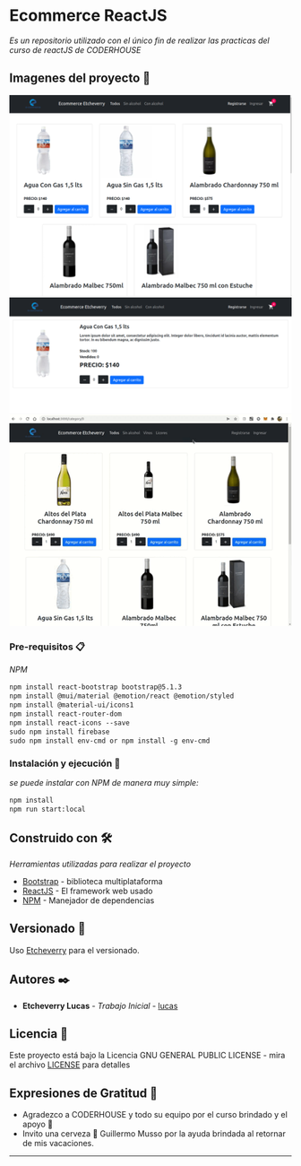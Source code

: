 # Ecommerce ReactJS

_Es un repositorio utilizado con el único fin de realizar las practicas del curso de reactJS de CODERHOUSE_

## Imagenes del proyecto 🚀
![Alt text](https://github.com/lucas1992/reactJS/blob/55cb99f556ecfe9cc54b5cca278627297f50e8f9/images_proyecto/1.png?raw=true "")
![Alt text](https://github.com/lucas1992/reactJS/blob/55cb99f556ecfe9cc54b5cca278627297f50e8f9/images_proyecto/2.png?raw=true "")
![Alt text](https://github.com/lucas1992/reactJS/blob/ae34e94f8c4c08bd65b723331b1693c395531e10/images_proyecto/gif_routing.gif "")

### Pre-requisitos 📋

_NPM_

```
npm install react-bootstrap bootstrap@5.1.3
npm install @mui/material @emotion/react @emotion/styled
npm install @material-ui/icons1
npm install react-router-dom
npm install react-icons --save
sudo npm install firebase
sudo npm install env-cmd or npm install -g env-cmd
```

### Instalación y ejecución 🔧

_se puede instalar con NPM de manera muy simple:_


```
npm install
npm run start:local
```

## Construido con 🛠️

_Herramientas utilizadas para realizar el proyecto_

* [Bootstrap](https://react-bootstrap.github.io/) - biblioteca multiplataforma
* [ReactJS](https://es.reactjs.org/) - El framework web usado
* [NPM](https://www.npmjs.com/) - Manejador de dependencias


## Versionado 📌

Uso [Etcheverry](https://github.com/lucas1992/reactJS) para el versionado.

## Autores ✒️

* **Etcheverry Lucas** - *Trabajo Inicial* - [lucas](https://github.com/lucas1992/reactJS)


## Licencia 📄

Este proyecto está bajo la Licencia GNU GENERAL PUBLIC LICENSE - mira el archivo [LICENSE](LICENSE) para detalles

## Expresiones de Gratitud 🎁

* Agradezco a CODERHOUSE y todo su equipo por el curso brindado y el apoyo 📢
* Invito una cerveza 🍺 Guillermo Musso por la ayuda brindada al retornar de mis vacaciones. 

---

